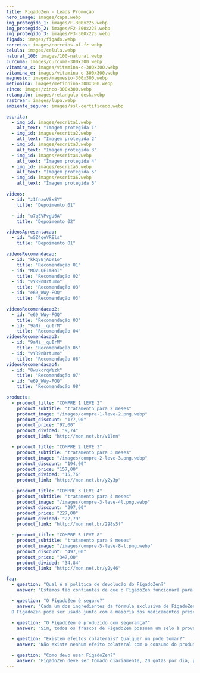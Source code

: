 ```yaml
---
title: FígadoZen - Leads Promoção
hero_image: images/capa.webp
img_protegido_1: images/F-300x225.webp
img_protegido_2: images/F2-300x225.webp
img_protegido_3: images/F3-300x225.webp
figado: images/figado.webp
correios: images/correios-of-fz.webp
celula: images/celula.webp
natural_100: images/100-natural.webp
curcuma: images/curcuma-300x300.webp
vitamina_c: images/vitamina-c-300x300.webp
vitamina_e: images/vitamina-e-300x300.webp
magnesio: images/magnesio-300x300.webp
metionina: images/metionina-300x300.webp
zinco: images/zinco-300x300.webp
retangulo: images/retangulo-desk.webp
rastrear: images/lupa.webp
ambiente_seguro: images/ssl-certificado.webp

escrita:
  - img_id: images/escrita1.webp
    alt_text: "Imagem protegida 1"  
  - img_id: images/escrita2.webp
    alt_text: "Imagem protegida 2"
  - img_id: images/escrita3.webp
    alt_text: "Imagem protegida 3"
  - img_id: images/escrita4.webp
    alt_text: "Imagem protegida 4"
  - img_id: images/escrita5.webp
    alt_text: "Imagem protegida 5"
  - img_id: images/escrita6.webp
    alt_text: "Imagem protegida 6"

videos:
  - id: "z1fnzoVSxSY"
    title: "Depoimento 01"

  - id: "u7qEVPvgU6A"
    title: "Depoimento 02"

videosApresentacao:
  - id: "wSZ4qeYREls"
    title: "Depoimento 01"

videosRecomendacao:
  - id: "kkqSBjADYIo"
    title: "Recomendação 01"
  - id: "MOVLQE1m3oI"
    title: "Recomendação 02"
  - id: "vYR9nDrtumo"
    title: "Recomendação 03"
  - id: "e69_WWy-FOQ"
    title: "Recomendação 03"

videosRecomendacao2:
  - id: "e69_WWy-FOQ"
    title: "Recomendação 03"
  - id: "9aNi__quIrM"
    title: "Recomendação 04"
videosRecomendacao3:
  - id: "9aNi__quIrM"
    title: "Recomendação 05"
  - id: "vYR9nDrtumo"
    title: "Recomendação 06"
videosRecomendacao4:
  - id: "8wukcrqWizk"
    title: "Recomendação 07"
  - id: "e69_WWy-FOQ"
    title: "Recomendação 08"

products:
  - product_title: "COMPRE 1 LEVE 2"
    product_subtitle: "tratamento para 2 meses"
    product_image: "/images/compre-1-leve-2.png.webp"
    product_discount: "177,90"
    product_price: "97,00"
    product_divided: "9,74"
    product_link: "http://mon.net.br/v1lnn"

  - product_title: "COMPRE 2 LEVE 3"
    product_subtitle: "tratamento para 3 meses"
    product_image: "/images/compre-2-leve-3.png.webp"
    product_discount: "194,00"
    product_price: "157,00"
    product_divided: "15,76"
    product_link: "http://mon.net.br/y2y3p"

  - product_title: "COMPRE 3 LEVE 4"
    product_subtitle: "tratamento para 4 meses"
    product_image: "/images/compre-3-leve-4l.png.webp"
    product_discount: "297,00"
    product_price: "227,00"
    product_divided: "22,79"
    product_link: "http://mon.net.br/298s5f"

  - product_title: "COMPRE 5 LEVE 8"
    product_subtitle: "tratamento para 8 meses"
    product_image: "/images/compre-5-leve-8-l.png.webp"
    product_discount: "497,00"
    product_price: "347,00"
    product_divided: "34,84"
    product_link: "http://mon.net.br/y2y46"

faq:
  - question: "Qual é a política de devolução do FígadoZen?"
    answer: "Estamos tão confiantes de que o FígadoZen funcionará para você que cada frasco vem com nossa garantia de 30 dias para a devolução do pagamento. Se você não ficar satisfeito com a compra do FígadoZen, não queremos que você pague por ele… Mesmo que você já tenha tomado o frasco inteiro! Basta entrar em contato conosco dentro de 30 dias após a sua compra e providenciaremos o reembolso imediatamente."

  - question: "O FígadoZen é seguro?"
    answer: "Cada um dos ingredientes da fórmula exclusiva de FígadoZen tem um longo histórico de segurança e eficácia.
  O FígadoZen pode ser usado junto com a maioria dos medicamentos prescritos e sem receita. Quando tomado de acordo com as instruções, o FígadoZen é seguro, não apresenta riscos à saúde a curto ou longo prazo e não causa dependência."

  - question: "O FígadoZen é produzido com segurança?"
    answer: "Sim, todos os frascos de FígadoZen possuem um selo à prova de violação nas partes externa e interna da tampa. Além disso, o FígadoZen é cuidadosamente formulado em uma instalação inspecionada pela ANVISA."

  - question: "Existem efeitos colaterais? Qualquer um pode tomar?"
    answer: "Não existe nenhum efeito colateral com o consumo do produto, e qualquer pessoa pode tomar e aproveitar seus benefícios. Porém, gestantes, crianças e pessoas enfermas ou que fazem uso contínuo de algum medicamento devem consultar um médico antes de iniciar o consumo."

  - question: "Como devo usar FígadoZen?"
    answer: "FígadoZen deve ser tomado diariamente, 20 gotas por dia, preferencialmente antes das refeições. Recomendamos o uso por no mínimo 3 meses para um resultado surpreendente."
---
```

